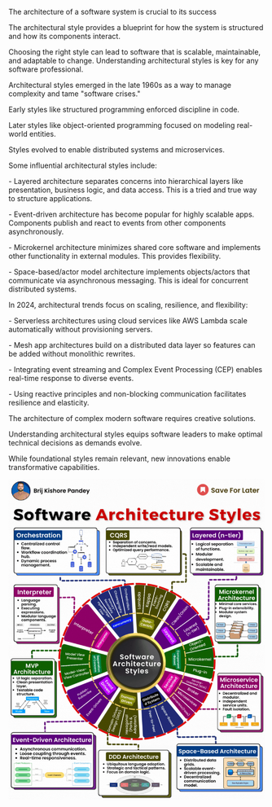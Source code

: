 The architecture of a software system is crucial to its success  
  
The architectural style provides a blueprint for how the system is structured and how its components interact.  
  
Choosing the right style can lead to software that is scalable, maintainable, and adaptable to change. Understanding architectural styles is key for any software professional.  
  
Architectural styles emerged in the late 1960s as a way to manage complexity and tame "software crises."  
  
Early styles like structured programming enforced discipline in code.  
  
Later styles like object-oriented programming focused on modeling real-world entities.  
  
Styles evolved to enable distributed systems and microservices.  
  
Some influential architectural styles include:  
  
\- Layered architecture separates concerns into hierarchical layers like presentation, business logic, and data access. This is a tried and true way to structure applications.  
  
\- Event-driven architecture has become popular for highly scalable apps. Components publish and react to events from other components asynchronously.  
  
\- Microkernel architecture minimizes shared core software and implements other functionality in external modules. This provides flexibility.  
  
\- Space-based/actor model architecture implements objects/actors that communicate via asynchronous messaging. This is ideal for concurrent distributed systems.  
  
In 2024, architectural trends focus on scaling, resilience, and flexibility:  
  
\- Serverless architectures using cloud services like AWS Lambda scale automatically without provisioning servers.  
  
\- Mesh app architectures build on a distributed data layer so features can be added without monolithic rewrites.  
  
\- Integrating event streaming and Complex Event Processing (CEP) enables real-time response to diverse events.  
  
\- Using reactive principles and non-blocking communication facilitates resilience and elasticity.  
  
The architecture of complex modern software requires creative solutions.  
  
Understanding architectural styles equips software leaders to make optimal technical decisions as demands evolve.  
  
While foundational styles remain relevant, new innovations enable transformative capabilities.

![](media/20240209085353.png)
